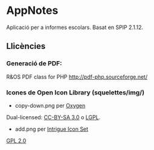 AppNotes
========

Aplicació per a informes escolars. Basat en SPIP 2.1.12.

Llicències
----------

### Generació de PDF:

R&OS PDF class for PHP
http://pdf-php.sourceforge.net/

### Icones de Open Icon Library (squelettes/img/)

* copy-down.png per [Oxygen](http://www.oxygen-icons.org/)

Dual-licensed: [CC-BY-SA 3.0](http://creativecommons.org/licenses/by-sa/3.0/) o [LGPL](http://www.gnu.org/licenses/lgpl.html).

* add.png per [Intrigue Icon Set](http://sourceforge.net/projects/intrigue-icons/)

[GPL 2.0](http://sourceforge.net/directory/license:gpl/)

